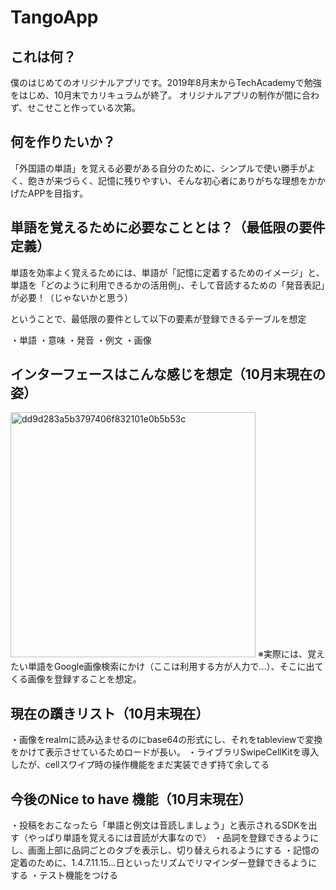 # TangoApp
## これは何？
僕のはじめてのオリジナルアプリです。2019年8月末からTechAcademyで勉強をはじめ、10月末でカリキュラムが終了。
オリジナルアプリの制作が間に合わず、せこせこと作っている次第。

## 何を作りたいか？
「外国語の単語」を覚える必要がある自分のために、シンプルで使い勝手がよく、飽きが来づらく、記憶に残りやすい、そんな初心者にありがちな理想をかかげたAPPを目指す。

## 単語を覚えるために必要なこととは？（最低限の要件定義）
単語を効率よく覚えるためには、単語が「記憶に定着するためのイメージ」と、単語を「どのように利用できるかの活用例」、そして音読するための「発音表記」が必要！（じゃないかと思う）

ということで、最低限の要件として以下の要素が登録できるテーブルを想定

・単語
・意味
・発音
・例文
・画像

## インターフェースはこんな感じを想定（10月末現在の姿）

<img width="392" alt="dd9d283a5b3797406f832101e0b5b53c" src="https://user-images.githubusercontent.com/8777862/67684299-3e985900-f9d6-11e9-9042-b68cdf72627b.png">
※実際には、覚えたい単語をGoogle画像検索にかけ（ここは利用する方が人力で...）、そこに出てくる画像を登録することを想定。

## 現在の躓きリスト（10月末現在）
・画像をrealmに読み込ませるのにbase64の形式にし、それをtableviewで変換をかけて表示させているためロードが長い。
・ライブラリSwipeCellKitを導入したが、cellスワイプ時の操作機能をまだ実装できず持て余してる

## 今後のNice to have 機能（10月末現在）
・投稿をおこなったら「単語と例文は音読しましょう」と表示されるSDKを出す（やっぱり単語を覚えるには音読が大事なので）
・品詞を登録できるようにし、画面上部に品詞ごとのタブを表示し、切り替えられるようにする
・記憶の定着のために、1.4.7.11.15...日といったリズムでリマインダー登録できるようにする
・テスト機能をつける
